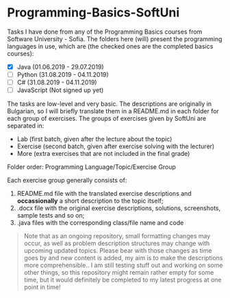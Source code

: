 # Programming-Basics-SoftUni

Tasks I have done from any of the Programming Basics courses from Software University - Sofia.
The folders here (will) present the programming languages in use, which are (the checked ones are the completed basics courses):
- [x] Java        (01.06.2019 - 29.07.2019)
- [ ] Python      (31.08.2019 - 04.11.2019)
- [ ] C#          (31.08.2019 - 04.11.2019)
- [ ] JavaScript  (Not signed up yet)

The tasks are low-level and very basic. The descriptions are originally in Bulgarian, so I will briefly translate them in a README.md in each folder for each group of exercises. The groups of exercises given by SoftUni are separated in:
  - Lab       (first batch, given after the lecture about the topic)
  - Exercise  (second batch, given after exercise solving with the lecturer)
  - More      (extra exercises that are not included in the final grade)

Folder order:
Programming Language/Topic/Exercise Group

Each exercise group generally consists of:
1. README.md file with the translated exercise descriptions and **occassionally** a short description to the topic itself;
2. .docx file with the original exercise descriptions, solutions, screenshots, sample tests and so on;
3. .java files with the corresponding class/file name and code

> Note that as an ongoing repository, small formatting changes may occur, as well as problem description structures may change with upcoming updated topics. Please bear with those changes as time goes by and new content is added, my aim is to make the descriptions more comprehensible..
> I am still testing stuff out and working on some other things, so this repository might remain rather empty for some time, but it would definitely be completed to my latest progress at one point in time!
